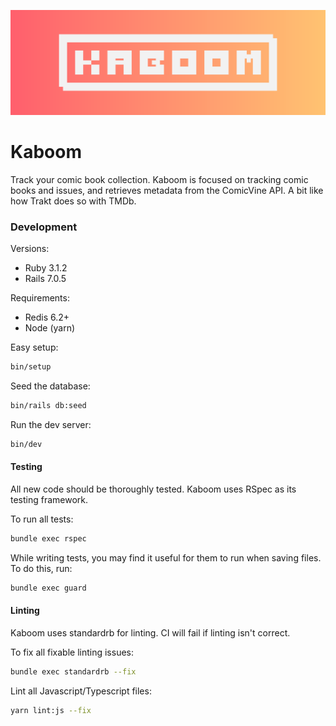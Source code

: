 ![Header](/brand/KABOOM.png)
<h1><b>Kaboom</b></h1>
Track your comic book collection. Kaboom is focused on tracking comic books and issues, and retrieves metadata from the ComicVine API. A bit like how Trakt does so with TMDb.

### Development

Versions:
- Ruby 3.1.2
- Rails 7.0.5

Requirements:
- Redis 6.2+
- Node (yarn)

Easy setup:
```bash
bin/setup
```

Seed the database:
```bash
bin/rails db:seed
```

Run the dev server:
```bash
bin/dev
```

#### Testing

All new code should be thoroughly tested. Kaboom uses RSpec as its testing framework.

To run all tests:
```bash
bundle exec rspec
```

While writing tests, you may find it useful for them to run when saving files. To do this, run:
```bash
bundle exec guard
```

#### Linting

Kaboom uses standardrb for linting. CI will fail if linting isn't correct.

To fix all fixable linting issues:
```bash
bundle exec standardrb --fix
```

Lint all Javascript/Typescript files:
```bash
yarn lint:js --fix
```
